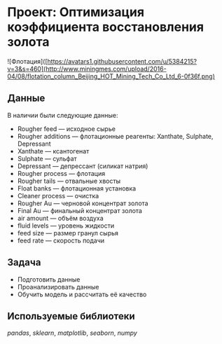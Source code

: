 # Проект: Оптимизация коэффициента восстановления золота


![Флотация]([https://avatars1.githubusercontent.com/u/5384215?v=3&s=460](http://www.miningmes.com/upload/2016-04/08/flotation_column_Beijing_HOT_Mining_Tech_Co_Ltd_6-0f36f.png)


## Данные

В наличии были следующие данные:

- Rougher feed — исходное сырье
- Rougher additions — флотационные реагенты: Xanthate, Sulphate, Depressant
- Xanthate — ксантогенат
- Sulphate — сульфат
- Depressant — депрессант (силикат натрия)
- Rougher process  — флотация
- Rougher tails — отвальные хвосты
- Float banks — флотационная установка
- Cleaner process — очистка
- Rougher Au — черновой концентрат золота
- Final Au — финальный концентрат золота
- air amount — объём воздуха
- fluid levels — уровень жидкости
- feed size — размер гранул сырья
- feed rate — скорость подачи


## Задача

- Подготовить данные
- Проанализировать данные
- Обучить модель и рассчитать её качество

## Используемые библиотеки
*pandas*, *sklearn*, *matplotlib*, *seaborn*, *numpy*
